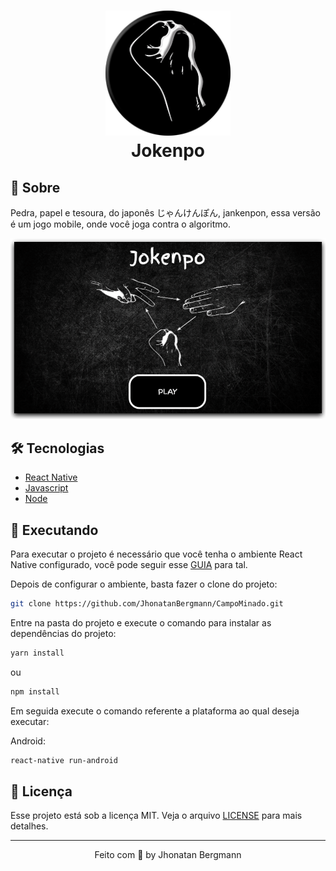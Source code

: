 <h1 align="center">
  <img src="/android/app/src/main/res/drawable-xxxhdpi/icon.png" width="200" height="200" alt="icon" >
  <br/>
  Jokenpo
</h1>

## 📅 Sobre

Pedra, papel e tesoura, do japonês じゃんけんぽん, jankenpon, essa versão é um jogo mobile, onde você joga contra o algoritmo.

<p align="center">
  <img src="assets/imgs/gif.gif" alt="Demo" >
</p>

## 🛠 Tecnologias
- [React Native](https://facebook.github.io/react-native/)
- [Javascript](https://devdocs.io/javascript/)
- [Node](https://nodejs.org/en/)

## 📱 Executando 

Para executar o projeto é necessário que você tenha o ambiente React Native configurado, você pode seguir esse [GUIA](https://reactnative.dev/docs/environment-setup) para tal.

Depois de configurar o ambiente, basta fazer o clone do projeto:

```sh
git clone https://github.com/JhonatanBergmann/CampoMinado.git
```

Entre na pasta do projeto e execute o comando para instalar as dependências do projeto:

```sh
yarn install
```
ou
```sh
npm install
```

Em seguida execute o comando referente a plataforma ao qual deseja executar:

Android:

```sh
react-native run-android
```
## 📝 Licença

Esse projeto está sob a licença MIT. Veja o arquivo [LICENSE](LICENSE) para mais detalhes.

---

<p align="center">
 Feito com 💜 by Jhonatan Bergmann
</p>

